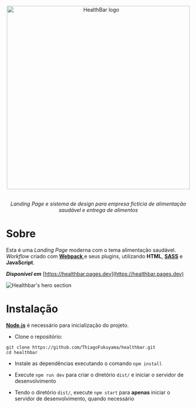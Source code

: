 
<div align="center">
    <br>
    <a href="https://github.com/ThiagoFukuyama/healthbar">
        <img alt="HealthBar logo" width="500" src="https://user-images.githubusercontent.com/99801948/235383748-8e6566da-b565-431d-8dd6-afc0446357b9.svg">
    </a>
    <br>
    <br>
    <p><i>Landing Page e sistema de design para empresa fictícia de alimentação saudável e entrega de alimentos</i></p>
</div>

# Sobre

Esta é uma *Landing Page* moderna com o tema alimentação saudável. *Workflow* criado com [**Webpack** ](https://webpack.js.org/) e seus plugins, utilizando **HTML**, [**SASS**](https://sass-lang.com/) e **JavaScript**.

***Disponível em*** [https://healthbar.pages.dev](https://healthbar.pages.dev)

![Healthbar's hero section](https://github.com/ThiagoFukuyama/healthbar/assets/99801948/bf3b9f76-9ba2-4a5e-a199-e2b4eb7053d6)

# Instalação

[**Node.js**](https://nodejs.org/en) é necessário para inicialização do projeto.

- Clone o repositório:

```
git clone https://github.com/ThiagoFukuyama/healthbar.git
cd healthbar
```

- Instale as dependências executando o comando `npm install`

- Execute `npm run dev` para criar o diretório  `dist/` e iniciar o servidor de desenvolvimento

- Tendo o diretório `dist/`, execute `npm start` para **apenas** iniciar o servidor de desenvolvimento, quando necessário
